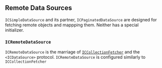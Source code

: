 ## Remote Data Sources

`ICSimpleDataSource` and its partner, `ICPaginatedDataSource` are designed for fetching remote objects and mappping them. Neither has a special initializer.

### `ICRemoteDataSource`

`ICRemoteDataSource` is the marriage of [`ICCollectionFetcher`]() and the `<ICDataSource>` protocol. `ICRemoteDataSource` is configured similarly to `ICCollectionFetcher`